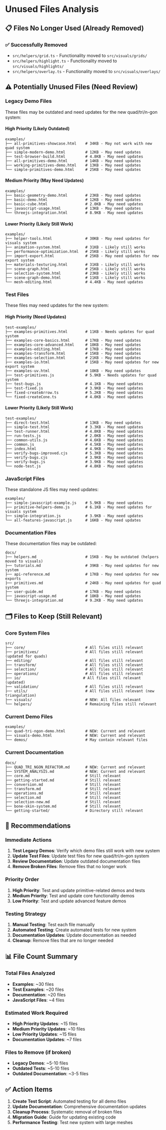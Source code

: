 # Unused Files Analysis

## 📋 Files No Longer Used (Already Removed)

### ✅ Successfully Removed
- `src/helpers/grid.ts` - Functionality moved to `src/visuals/grids/`
- `src/helpers/highlight.ts` - Functionality moved to `src/visuals/highlights/`
- `src/helpers/overlay.ts` - Functionality moved to `src/visuals/overlays/`

## ⚠️ Potentially Unused Files (Need Review)

### Legacy Demo Files
These files may be outdated and need updates for the new quad/tri/n-gon system:

#### High Priority (Likely Outdated)
```
examples/
├── all-primitives-showcase.html    # 34KB - May not work with new quad system
├── simple-modern-demo.html         # 12KB - May need updates
├── test-browser-build.html         # 4.8KB - May need updates
├── all-primitives-demo.html        # 14KB - May need updates
├── working-primitives-demo.html    # 13KB - May need updates
└── simple-primitives-demo.html     # 25KB - May need updates
```

#### Medium Priority (May Need Updates)
```
examples/
├── basic-geometry-demo.html        # 23KB - May need updates
├── basic-demo.html                 # 12KB - May need updates
├── basic-cube.html                 # 2.0KB - May need updates
├── javascript-usage.html           # 13KB - May need updates
└── threejs-integration.html        # 8.9KB - May need updates
```

#### Lower Priority (Likely Still Work)
```
examples/
├── helper-tools.html               # 30KB - May need updates for visuals system
├── animation-system.html           # 31KB - Likely still works
├── performance-optimization.html   # 25KB - Likely still works
├── import-export.html              # 25KB - May need updates for new export system
├── materials-texturing.html        # 31KB - Likely still works
├── scene-graph.html                # 25KB - Likely still works
├── selection-system.html           # 23KB - Likely still works
├── scene-graph-demo.html           # 11KB - Likely still works
└── mesh-editing.html               # 4.4KB - May need updates
```

### Test Files
These files may need updates for the new system:

#### High Priority (Need Updates)
```
test-examples/
├── examples-primitives.html        # 11KB - Needs updates for quad system
├── examples-core-basics.html       # 17KB - May need updates
├── examples-core-advanced.html     # 18KB - May need updates
├── examples-editing.html           # 17KB - May need updates
├── examples-transform.html         # 15KB - May need updates
├── examples-selection.html         # 21KB - May need updates
├── examples-io.html                # 15KB - May need updates for new export system
├── examples-uv.html                # 18KB - May need updates
├── test-primitives.js              # 5.9KB - Needs updates for quad system
├── test-bugs.js                    # 4.1KB - May need updates
├── test-fixed.js                   # 3.9KB - May need updates
├── fixed-createArrow.ts            # 5.2KB - May need updates
└── fixed-createCone.ts             # 4.0KB - May need updates
```

#### Lower Priority (Likely Still Work)
```
test-examples/
├── direct-test.html                # 13KB - May need updates
├── simple-test.html                # 3.3KB - May need updates
├── test-runner.html                # 4.8KB - May need updates
├── run-tests.js                    # 2.0KB - May need updates
├── common-utils.js                 # 4.6KB - May need updates
├── common.js                       # 4.5KB - May need updates
├── index.html                      # 4.9KB - May need updates
├── verify-bugs-improved.cjs        # 5.3KB - May need updates
├── verify-bugs.cjs                 # 3.9KB - May need updates
├── verify-bugs.js                  # 3.9KB - May need updates
└── node-test.js                    # 4.8KB - May need updates
```

### JavaScript Files
These standalone JS files may need updates:

```
examples/
├── simple-javascript-example.js    # 5.9KB - May need updates
├── primitive-helpers-demo.js       # 6.1KB - May need updates for visuals system
├── simple-integration.js           # 3.9KB - May need updates
└── all-features-javascript.js      # 16KB - May need updates
```

### Documentation Files
These documentation files may be outdated:

```
docs/
├── helpers.md                      # 15KB - May be outdated (helpers moved to visuals)
├── tutorials.md                    # 39KB - May need updates for new system
├── api-reference.md                # 17KB - May need updates for new exports
├── primitives.md                   # 24KB - May need updates for quad system
├── user-guide.md                   # 17KB - May need updates
├── javascript-usage.md             # 18KB - May need updates
└── threejs-integration.md          # 9.2KB - May need updates
```

## 🗂️ Files to Keep (Still Relevant)

### Core System Files
```
src/
├── core/                           # All files still relevant
├── primitives/                     # All files still relevant (updated for quads)
├── editing/                        # All files still relevant
├── transform/                      # All files still relevant
├── selection/                      # All files still relevant
├── operations/                     # All files still relevant
├── io/                            # All files still relevant (updated)
├── validation/                     # All files still relevant
├── utils/                          # All files still relevant (new triangulation)
├── visuals/                        # NEW: All files relevant
└── helpers/                        # Remaining files still relevant
```

### Current Demo Files
```
examples/
├── quad-tri-ngon-demo.html         # NEW: Current and relevant
├── visuals-demo.html               # NEW: Current and relevant
└── demos/                          # May contain relevant files
```

### Current Documentation
```
docs/
├── QUAD_TRI_NGON_REFACTOR.md       # NEW: Current and relevant
├── SYSTEM_ANALYSIS.md              # NEW: Current and relevant
├── core.md                         # Still relevant
├── getting-started.md              # Still relevant
├── conversion.md                   # Still relevant
├── transform.md                    # Still relevant
├── operations.md                   # Still relevant
├── selection.md                    # Still relevant
├── selection-new.md                # Still relevant
├── bone-skin-system.md             # Still relevant
└── getting-started/                # Directory still relevant
```

## 🚀 Recommendations

### Immediate Actions
1. **Test Legacy Demos**: Verify which demo files still work with new system
2. **Update Test Files**: Update test files for new quad/tri/n-gon system
3. **Review Documentation**: Update outdated documentation files
4. **Remove Broken Files**: Remove files that no longer work

### Priority Order
1. **High Priority**: Test and update primitive-related demos and tests
2. **Medium Priority**: Test and update core functionality demos
3. **Low Priority**: Test and update advanced feature demos

### Testing Strategy
1. **Manual Testing**: Test each file manually
2. **Automated Testing**: Create automated tests for new system
3. **Documentation Updates**: Update documentation as needed
4. **Cleanup**: Remove files that are no longer needed

## 📊 File Count Summary

### Total Files Analyzed
- **Examples**: ~30 files
- **Test Examples**: ~20 files
- **Documentation**: ~20 files
- **JavaScript Files**: ~4 files

### Estimated Work Required
- **High Priority Updates**: ~15 files
- **Medium Priority Updates**: ~10 files
- **Low Priority Updates**: ~15 files
- **Documentation Updates**: ~7 files

### Files to Remove (if broken)
- **Legacy Demos**: ~5-10 files
- **Outdated Tests**: ~5-10 files
- **Outdated Documentation**: ~3-5 files

## ✅ Action Items

1. **Create Test Script**: Automated testing for all demo files
2. **Update Documentation**: Comprehensive documentation updates
3. **Cleanup Process**: Systematic removal of broken files
4. **Migration Guide**: Guide for updating existing code
5. **Performance Testing**: Test new system with large meshes 